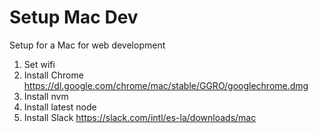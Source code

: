 # Setup Mac Dev

Setup for a Mac for web development

1. Set wifi
2. Install Chrome https://dl.google.com/chrome/mac/stable/GGRO/googlechrome.dmg
3. Install nvm
4. Install latest node
5. Install Slack https://slack.com/intl/es-la/downloads/mac
